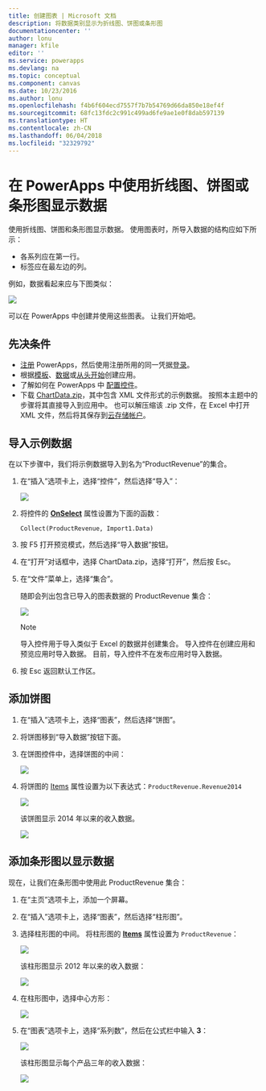 ```yaml
---
title: 创建图表 | Microsoft 文档
description: 将数据类别显示为折线图、饼图或条形图
documentationcenter: ''
author: lonu
manager: kfile
editor: ''
ms.service: powerapps
ms.devlang: na
ms.topic: conceptual
ms.component: canvas
ms.date: 10/23/2016
ms.author: lonu
ms.openlocfilehash: f4b6f604ecd7557f7b7b54769d66da850e18ef4f
ms.sourcegitcommit: 68fc13fdc2c991c499ad6fe9ae1e0f8dab597139
ms.translationtype: HT
ms.contentlocale: zh-CN
ms.lasthandoff: 06/04/2018
ms.locfileid: "32329792"
---
```

# <a name="show-data-in-a-line-pie-or-bar-chart-in-powerapps"></a>在 PowerApps 中使用折线图、饼图或条形图显示数据
使用折线图、饼图和条形图显示数据。 使用图表时，所导入数据的结构应如下所示：

* 各系列应在第一行。
* 标签应在最左边的列。

例如，数据看起来应与下图类似：

![][9]

可以在 PowerApps 中创建并使用这些图表。 让我们开始吧。

## <a name="prerequisites"></a>先决条件
* [注册](../signup-for-powerapps.md) PowerApps，然后使用注册所用的同一凭据[登录](https://web.powerapps.com)。
* 根据[模板](get-started-test-drive.md)、[数据](get-started-create-from-data.md)或[从头开始](get-started-create-from-blank.md)创建应用。
* 了解如何在 PowerApps 中 [配置控件](add-configure-controls.md)。
* 下载 [ChartData.zip](http://pwrappssamples.blob.core.windows.net/samples/ChartData.zip)，其中包含 XML 文件形式的示例数据。 按照本主题中的步骤将其直接导入到应用中。 也可以解压缩该 .zip 文件，在 Excel 中打开 XML 文件，然后将其保存到[云存储帐户](connections/cloud-storage-blob-connections.md)。

## <a name="import-the-sample-data"></a>导入示例数据
在以下步骤中，我们将示例数据导入到名为“ProductRevenue”的集合。

1. 在“插入”选项卡上，选择“控件”，然后选择“导入”：  

    ![][11]  

2. 将控件的 **[OnSelect](controls/properties-core.md)** 属性设置为下面的函数：  

   ```Collect(ProductRevenue, Import1.Data)```

3. 按 F5 打开预览模式，然后选择“导入数据”按钮。

4. 在“打开”对话框中，选择 ChartData.zip，选择“打开”，然后按 Esc。

5. 在“文件”菜单上，选择“集合”。

    随即会列出包含已导入的图表数据的 ProductRevenue 集合：

    ![][1]  

   > [!NOTE]
   > 导入控件用于导入类似于 Excel 的数据并创建集合。 导入控件在创建应用和预览应用时导入数据。 目前，导入控件不在发布应用时导入数据。
   >

6. 按 Esc 返回默认工作区。

## <a name="add-a-pie-chart"></a>添加饼图
1. 在“插入”选项卡上，选择“图表”，然后选择“饼图”。

2. 将饼图移到“导入数据”按钮下面。

3. 在饼图控件中，选择饼图的中间：   

    ![][10]

4. 将饼图的 [Items](controls/properties-core.md) 属性设置为以下表达式：`ProductRevenue.Revenue2014`

    ![][2]  

    该饼图显示 2014 年以来的收入数据。

    ![][3]  

## <a name="add-a-bar-chart-to-display-your-data"></a>添加条形图以显示数据
现在，让我们在条形图中使用此 ProductRevenue 集合：

1. 在“主页”选项卡上，添加一个屏幕。

2. 在“插入”选项卡上，选择“图表”，然后选择“柱形图”。

3. 选择柱形图的中间。 将柱形图的 **[Items](controls/properties-core.md)** 属性设置为 ```ProductRevenue```：

    ![][12]  

    该柱形图显示 2012 年以来的收入数据：

    ![][4]  

4. 在柱形图中，选择中心方形：

    ![][5]

5. 在“图表”选项卡上，选择“系列数”，然后在公式栏中输入 **3**：

    ![][6]  

    该柱形图显示每个产品三年的收入数据：

    ![][7]  

[1]: ./media/use-line-pie-bar-chart/productrevenuecollection.png
[2]: ./media/use-line-pie-bar-chart/itemsexpression.png
[3]: ./media/use-line-pie-bar-chart/piechart.png
[4]: ./media/use-line-pie-bar-chart/columnchart.png
[5]: ./media/use-line-pie-bar-chart/columnchartseries.png
[6]: ./media/use-line-pie-bar-chart/columnchartseriesfunction.png
[7]: ./media/use-line-pie-bar-chart/columnchartthreeyears.png
[8]: ./media/use-line-pie-bar-chart/preview.png
[9]: ./media/use-line-pie-bar-chart/tableformat.png
[10]: ./media/use-line-pie-bar-chart/middlepiechart.png
[11]: ./media/use-line-pie-bar-chart/import.png
[12]: ./media/use-line-pie-bar-chart/itemscolumnchart.png

